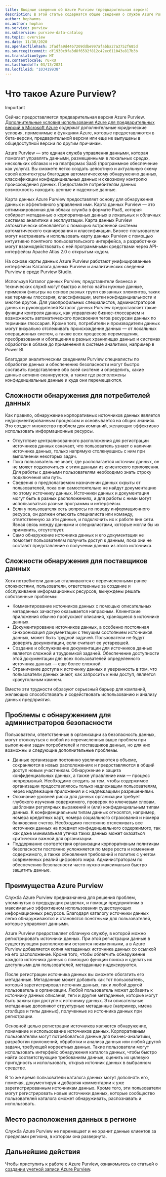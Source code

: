 ```yaml
---
title: Вводные сведения об Azure Purview (предварительная версия)
description: В этой статье содержатся общие сведения о службе Azure Purview, ее возможностях и задачах, которые она помогает решать. Azure Purview позволяет любому пользователю регистрировать, обнаруживать, распознавать и использовать источники данных.
author: hophanms
ms.author: hophan
ms.service: purview
ms.subservice: purview-data-catalog
ms.topic: overview
ms.date: 11/30/2020
ms.openlocfilehash: 3fadfa9d4467209ddbe997afabba27a3752f685d
ms.sourcegitcommit: df1930c9fa3d8f6592f812c42ec611043e817b3b
ms.translationtype: HT
ms.contentlocale: ru-RU
ms.lasthandoff: 03/13/2021
ms.locfileid: "103419938"
---
```

# <a name="what-is-azure-purview"></a>Что такое Azure Purview?

> [!IMPORTANT]
> Сейчас предоставляется предварительная версия Azure Purview. [Дополнительные условия использования Azure для предварительных версий в Microsoft Azure](https://azure.microsoft.com/support/legal/preview-supplemental-terms/) содержат дополнительные юридические условия, применимые к функциям Azure, которые предоставляются в бета-версии, предварительной версии или еще не выпущены в общедоступной версии по другим причинам.

Azure Purview — это единая служба управления данными, которая помогает управлять данными, размещенными в локальных средах, нескольких облаках и на платформах SaaS (программное обеспечение как услуга). Вы сможете легко создать целостную и актуальную схему своей архитектуры благодаря автоматическому обнаружению данных, классификации конфиденциальных данных и сквозному контролю происхождения данных. Предоставьте потребителям данных возможность находить ценные и надежные данные.

Карта данных Azure Purview предоставляет основу для обнаружения данных и эффективного управления ими. Карта данных Purview — это оптимизированная для облака служба в формате PaaS, которая собирает метаданные о корпоративных данных в локальных и облачных системах аналитики и эксплуатации. Карта данных Purview автоматически обновляется с помощью встроенной системы автоматического сканирования и классификации. Бизнес-пользователи могут настраивать и использовать карту данных Purview с помощью интуитивно понятного пользовательского интерфейса, а разработчики могут взаимодействовать с ней программными средствами через API-интерфейсы Apache Atlas 2.0 с открытым кодом.

На основе карты данных Azure Purview работают унифицированные интерфейсы Каталога данных Purview и аналитических сведений Purview в среде Purview Studio.
 
Используя Каталог данных Purview, представители бизнеса и технических служб могут быстро и легко найти нужные данные, применяя фильтры на основе разных групп связанных элементов, таких как термины глоссария, классификации, метки конфиденциальности и многое другое. Для узкопрофильных специалистов, администраторов данных и руководителей Каталог данных Purview предоставляет такие функции контроля данных, как управление бизнес-глоссарием и возможность автоматического присвоения тегов ресурсам данных по терминам глоссария. Кроме того, потребители и производители данных могут визуально отслеживать происхождение данных — от локальных операционных систем, а также всех процессов перемещения, преобразования и обогащения в разных хранилищах данных и системах обработки в облаке до применения в системе аналитики, например в Power BI.

Благодаря аналитическим сведениям Purview специалисты по обработке данных и обеспечению безопасности могут быстро составить представление обо всей системе и определить, какие данные активно сканируются, а также где расположены конфиденциальные данные и куда они перемещаются.

## <a name="discovery-challenges-for-data-consumers"></a>Сложности обнаружения для потребителей данных

Как правило, обнаружение корпоративных источников данных является недокументированным процессом и основывается на общих знаниях. Это создает множество проблем для компаний, желающих эффективно использовать информационные ресурсы.

* Отсутствие централизованного расположения для регистрации источников данных означает, что пользователь узнает о наличии источника данных, только напрямую столкнувшись с ним при выполнении некоторых задач.
* Пока пользователь не знает, где располагается источник данных, он не может подключиться к этим данным из клиентского приложения. Для работы с данными пользователям необходимо знать строку подключения или путь.
* Сведения о предполагаемом назначении данных скрыты от пользователей, пока они самостоятельно не найдут документацию по этому источнику данных. Источники данных и документация могут быть в разных расположениях, и для работы с ними могут использоваться разные программы и интерфейсы.
* Если у пользователя есть вопросы по поводу информационного ресурса, он должен отыскать специалиста или команду, ответственную за эти данные, и подключить их к работе вне сети. Явная связь между данными и специалистами, которые могли бы их применить, отсутствует.
* Само обнаружение источника данных и его документации не помогает пользователям получить доступ к данным, пока они не составят представление о получении данных из этого источника.

## <a name="discovery-challenges-for-data-producers"></a>Сложности обнаружения для поставщиков данных

Хотя потребители данных сталкиваются с перечисленными ранее сложностями, пользователи, ответственные за создание и обслуживание информационных ресурсов, вынуждены решать собственные проблемы:

* Комментирование источников данных с помощью описательных метаданных зачастую оказывается напрасным. Клиентские приложения обычно пропускают описания, хранящиеся в источнике данных.
* Документирование источников данных, а особенно постоянная синхронизация документации с текущим состоянием источников данных, может быть трудной задачей. Пользователи не будут доверять документации, если считают ее устаревшей.
* Создание и обслуживание документации для источников данных является сложной и трудоемкой задачей. Обеспечение доступности этой документации для всех пользователей определенного источника данных — еще более сложной.
* Ограничение доступа к источнику данных и уверенность в том, что пользователи данных знают, как запросить к ним доступ, является краеугольным камнем.

Вместе эти трудности образуют серьезный барьер для компаний, желающих способствовать и содействовать использованию и анализу данных предприятия.

## <a name="discovery-challenges-for-security-administrators"></a>Проблемы с обнаружением для администраторов безопасности

Пользователи, ответственные в организации за безопасность данных, могут столкнуться с любой из перечисленных выше проблем при выполнении задач потребителей и поставщиков данных, но для них возможны и следующие дополнительные проблемы.

* Данные организации постоянно увеличиваются в объеме, сохраняются в новых расположениях и предоставляются в общий доступ новым участникам. Обнаружение и защита конфиденциальных данных, а также управление ими — процесс непрерывный. Необходимо следить за тем, чтобы содержимое организации предоставлялось только надлежащим пользователям, через надлежащие приложения и с надлежащими разрешениями.
* Осознание уровней риска для данных организации требует глубокого изучения содержимого, проверок по ключевым словам, шаблонам регулярных выражений и (или) конфиденциальным типам данных. К конфиденциальным типам данных относятся, например, номера кредитных карт, номера социального страхования и номера банковских счетов. Необходимо постоянно отслеживать все источники данных на предмет конфиденциального содержимого, так как даже минимальная утечка таких данных может оказаться критически важной для организации.
* Поддержание соответствия организации корпоративным политикам безопасности постоянно усложняется по мере роста и изменения содержимого, а также обновления требований и политик с учетом современных реалий цифрового мира. Администраторам по обеспечению безопасности часто нужно максимально быстро защитить данные.

## <a name="azure-purview-advantages"></a>Преимущества Azure Purview

Служба Azure Purview предназначена для решения проблем, упомянутых в предыдущих разделах, и помощи предприятиям в максимально эффективном использовании существующих информационных ресурсов. Благодаря каталогу источники данных легко обнаруживаются и становятся понятными для пользователей, которые управляют данными.

Azure Purview предоставляет облачную службу, в которой можно регистрировать источники данных. При этой регистрации данные в существующем расположении остаются неизменными, а в Azure Purview добавляется копия метаданных источника данных со ссылкой на его расположение. Кроме того, чтобы облегчить обнаружение каждого источника данных с помощью функции поиска и сделать их доступными для пользователей, метаданные индексируются.

После регистрации источника данных вы сможете обогатить его метаданные. Метаданные может добавить как тот пользователь, который зарегистрировал источник данных, так и любой другой пользователь в организации. Любой пользователь может добавить к источнику данных описания, теги и другие метаданные, которые могут быть важны при доступе к источнику данных. Эти описательные метаданные дополняют структурные метаданные (например, имена столбцов и типы данных), полученные из источника данных при регистрации.

Основной целью регистрации источников являются обнаружение, понимание и использование источников данных. Корпоративным пользователям могут потребоваться данные для бизнес-аналитики, разработки приложений, обработки и анализа данных или любой другой задачи, требующей корректных данных. Такие пользователи могут использовать интерфейс обнаружения каталога данных, чтобы быстро найти соответствующие требованиям данные, оценить их целевую пригодность и использовать, открыв источник данных в выбранном средстве.

В то же время пользователи каталога данных могут дополнять его, помечая, документируя и добавляя комментарии к уже зарегистрированным источникам данных. Кроме того, эти пользователи могут регистрировать новые источники данных, которые сообщество пользователей каталога сможет обнаруживать, распознавать и использовать.

## <a name="in-region-data-residency"></a>Место расположения данных в регионе
Служба Azure Purview не перемещает и не хранит данные клиентов за пределами региона, в котором она развернута.

## <a name="next-steps"></a>Дальнейшие действия

Чтобы приступить к работе с Azure Purview, ознакомьтесь со статьей о [создании учетной записи Azure Purview](create-catalog-portal.md).
